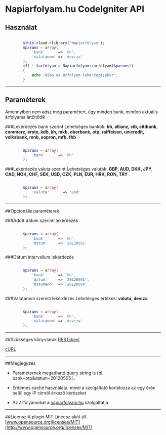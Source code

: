 # Napiarfolyam.hu CodeIgniter API

## Használat

```php

		$this->load->library('Napiarfolyam');
		$params = array(
			'bank'      => 'kh',
			'valutanem' => 'deviza'
		);
		if( ! $arfolyam = Napiarfolyam::arfolyam($params))
		{
			echo 'Hiba az árfolyam lekérdezésekor';
		}

```
* * *
## Paraméterek

Amennyiben nem adsz meg paramétert, úgy minden bank, minden aktuális árfolyama letöltődik

###Lekérdezés bank szerint
Lehetséges bankok: __bb, allianz, cib, citibank, commerz, erste, kdb, kh, mkb, oberbank, otp, raiffeisen, unicredit, volksbank, mnb, sopron, mfb, fhb__
```php

		$params = array(
			'bank'      => 'kh'
		);

```

###Lekérdezés valuta szerint
Lehetséges valuták: __GBP, AUD, DKK, JPY, CAD, NOK, CHF, SEK, USD, CZK, PLN, EUR, HRK, RON, TRY__

```php

		$params = array(
			'valuta'      => 'usd'
		);
```
* * *
##Opcionális paraméterek

###Adott dátum szerinti lekérdezés

```php

		$params = array(
			'bank'      => 'kh',
			'datum'		=> '20120601'
		);
```
###Dátum intervallum lekérdezés

```php

		$params = array(
			'bank'      => 'kh',
			'datum'		=> '20120601',
			'datumend'	=> '20120604'
		);
```
###Valutanem szerinti lekérdezés
Lehetésges értékek: __valuta, deviza__

```php

		$params = array(
			'bank'      => 'kh',
			'valutanem'	=> 'deviza'
		);
```
* * *
##Szükséges könyvtárak
[RESTclient](http://getsparks.org/packages/restclient)

[cURL](http://getsparks.org/packages/curl)
* * * 
##Megjegyzés
* Paraméternek megadható query string is (pl. bank=otp&datum=20120505 ).

* Érdemes cache használata, mivel a szolgáltató korlátozza az egy órán belül egy IP címről érkező kéréseket

* Az árfolyamokat a [napiarfolyam.hu](http://napiarfolyam.hu) szolgáltatja

* * *
##Licensz
A plugin MIT Lincesz alatt áll. [www.opensource.org/licenses/MIT](http://www.opensource.org/licenses/MIT)